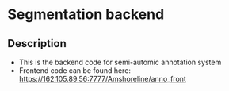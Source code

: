# Segmentation backend
## Description
- This is the backend code for semi-automic annotation system
- Frontend code can be found here: https://162.105.89.56:7777/Amshoreline/anno_front
